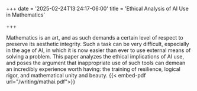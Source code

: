 +++
date = '2025-02-24T13:24:17-06:00'
title = 'Ethical Analysis of AI Use in Mathematics'


+++

Mathematics is an art, and as such demands a certain level of respect to preserve its aesthetic integrity. Such a task can be very difficult, especially in the age of AI, in which it is now easier than ever to use external means of solving a problem. This paper analyzes the ethical implications of AI use, and poses the argument that inappropriate use of such tools can demean an incredibly experience worth having: the training of resilience, logical rigor, and mathematical unity and beauty.
{{< embed-pdf url="/writing/mathai.pdf">}}
